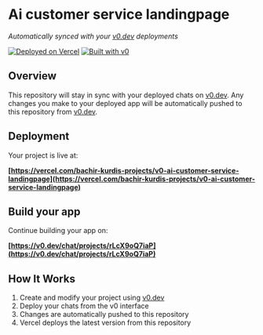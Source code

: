 # Ai customer service landingpage

*Automatically synced with your [v0.dev](https://v0.dev) deployments*

[![Deployed on Vercel](https://img.shields.io/badge/Deployed%20on-Vercel-black?style=for-the-badge&logo=vercel)](https://vercel.com/bachir-kurdis-projects/v0-ai-customer-service-landingpage)
[![Built with v0](https://img.shields.io/badge/Built%20with-v0.dev-black?style=for-the-badge)](https://v0.dev/chat/projects/rLcX9oQ7iaP)

## Overview

This repository will stay in sync with your deployed chats on [v0.dev](https://v0.dev).
Any changes you make to your deployed app will be automatically pushed to this repository from [v0.dev](https://v0.dev).

## Deployment

Your project is live at:

**[https://vercel.com/bachir-kurdis-projects/v0-ai-customer-service-landingpage](https://vercel.com/bachir-kurdis-projects/v0-ai-customer-service-landingpage)**

## Build your app

Continue building your app on:

**[https://v0.dev/chat/projects/rLcX9oQ7iaP](https://v0.dev/chat/projects/rLcX9oQ7iaP)**

## How It Works

1. Create and modify your project using [v0.dev](https://v0.dev)
2. Deploy your chats from the v0 interface
3. Changes are automatically pushed to this repository
4. Vercel deploys the latest version from this repository
